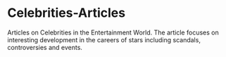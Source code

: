 # Celebrities-Articles
Articles on Celebrities in the Entertainment World. The article focuses on interesting development in the careers of stars including scandals, controversies and events.
